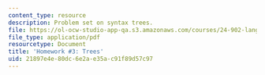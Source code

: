 ```yaml
---
content_type: resource
description: Problem set on syntax trees.
file: https://ol-ocw-studio-app-qa.s3.amazonaws.com/courses/24-902-language-and-its-structure-ii-syntax-fall-2003/21897e4e80dc6e2ae35ac91f89d57c97_ps_3.pdf
file_type: application/pdf
resourcetype: Document
title: 'Homework #3: Trees'
uid: 21897e4e-80dc-6e2a-e35a-c91f89d57c97
---
```

